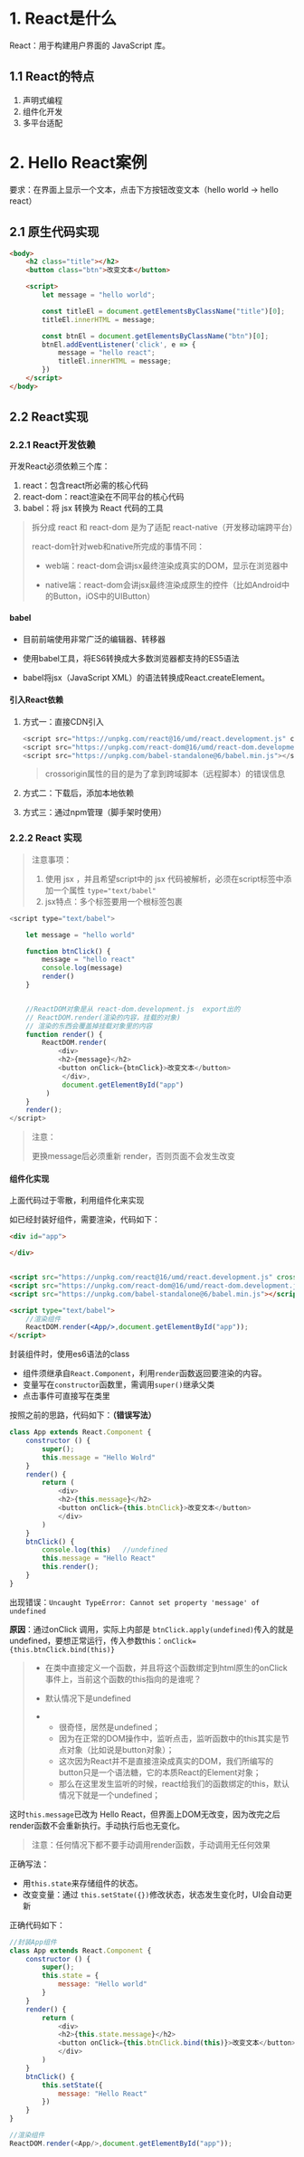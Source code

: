 # 1. React是什么

React：用于构建用户界面的 JavaScript 库。

## 1.1 React的特点

1. 声明式编程
2. 组件化开发
3. 多平台适配

# 2. Hello React案例

要求：在界面上显示一个文本，点击下方按钮改变文本（hello world -> hello react）

## 2.1 原生代码实现

```html
<body>
    <h2 class="title"></h2>
    <button class="btn">改变文本</button>

    <script>
        let message = "hello world";

        const titleEl = document.getElementsByClassName("title")[0];
        titleEl.innerHTML = message;

        const btnEl = document.getElementsByClassName("btn")[0];
        btnEl.addEventListener('click', e => {
            message = "hello react";
            titleEl.innerHTML = message;
        })
    </script>
</body>
```

## 2.2 React实现

### 2.2.1 React开发依赖

开发React必须依赖三个库：

1. react：包含react所必需的核心代码
2. react-dom：react渲染在不同平台的核心代码
3. babel：将 jsx 转换为 React 代码的工具

> 拆分成 react 和 react-dom 是为了适配 react-native（开发移动端跨平台）
>
> react-dom针对web和native所完成的事情不同：
>
> - web端：react-dom会讲jsx最终渲染成真实的DOM，显示在浏览器中 
>
> - native端：react-dom会讲jsx最终渲染成原生的控件（比如Android中的Button，iOS中的UIButton）

#### babel

- 目前前端使用非常广泛的编辑器、转移器

- 使用babel工具，将ES6转换成大多数浏览器都支持的ES5语法

- babel将jsx（JavaScript XML）的语法转换成React.createElement。

#### 引入React依赖

1. 方式一：直接CDN引入

   ```javascript
   <script src="https://unpkg.com/react@16/umd/react.development.js" crossorigin></script>
   <script src="https://unpkg.com/react-dom@16/umd/react-dom.development.js" crossorigin></script>
   <script src="https://unpkg.com/babel-standalone@6/babel.min.js"></script>
   ```

   > crossorigin属性的目的是为了拿到跨域脚本（远程脚本）的错误信息

2. 方式二：下载后，添加本地依赖

3. 方式三：通过npm管理（脚手架时使用）

### 2.2.2 React 实现

> 注意事项：
>
> 1. 使用 jsx ，并且希望script中的 jsx 代码被解析，必须在script标签中添加一个属性 `type="text/babel"`
> 2. jsx特点：多个标签要用一个根标签包裹

```javascript
<script type="text/babel">

    let message = "hello world"

    function btnClick() {
        message = "hello react"
        console.log(message)
        render()  
    }


    //ReactDOM对象是从 react-dom.development.js  export出的
    // ReactDOM.render(渲染的内容，挂载的对象)
    // 渲染的东西会覆盖掉挂载对象里的内容
    function render() {
        ReactDOM.render(
            <div>
            <h2>{message}</h2>
            <button onClick={btnClick}>改变文本</button>
   			 </div>,
   			 document.getElementById("app")
   		 )
    }
    render();
</script>
```

> 注意：
>
> 更换message后必须重新 render，否则页面不会发生改变

#### 组件化实现

上面代码过于零散，利用组件化来实现

如已经封装好组件，需要渲染，代码如下：

```html
<div id="app">

</div>


<script src="https://unpkg.com/react@16/umd/react.development.js" crossorigin></script>
<script src="https://unpkg.com/react-dom@16/umd/react-dom.development.js" crossorigin></script>
<script src="https://unpkg.com/babel-standalone@6/babel.min.js"></script>

<script type="text/babel">
	//渲染组件
	ReactDOM.render(<App/>,document.getElementById("app"));
</script>
```

封装组件时，使用es6语法的class

- 组件须继承自`React.Component`，利用`render`函数返回要渲染的内容。
- 变量写在`constructor`函数里，需调用`super()`继承父类
- 点击事件可直接写在类里

按照之前的思路，代码如下：**（错误写法）**

```JavaScript
class App extends React.Component {
    constructor () {
        super();
        this.message = "Hello Wolrd"
    }
    render() {
        return (
            <div>
            <h2>{this.message}</h2>
            <button onClick={this.btnClick}>改变文本</button>
            </div>
        )
    }
    btnClick() {
        console.log(this)   //undefined
        this.message = "Hello React"
        this.render();
    }
}
```

出现错误：`Uncaught TypeError: Cannot set property 'message' of undefined`

**原因**：通过onClick 调用，实际上内部是 `btnClick.apply(undefined)`传入的就是undefined，要想正常运行，传入参数this：`onClick={this.btnClick.bind(this)}`

> - 在类中直接定义一个函数，并且将这个函数绑定到html原生的onClick事件上，当前这个函数的this指向的是谁呢？
>
> - 默认情况下是undefined
>
> - - 很奇怪，居然是undefined；
>   - 因为在正常的DOM操作中，监听点击，监听函数中的this其实是节点对象（比如说是button对象）；
>   - 这次因为React并不是直接渲染成真实的DOM，我们所编写的button只是一个语法糖，它的本质React的Element对象；
>   - 那么在这里发生监听的时候，react给我们的函数绑定的this，默认情况下就是一个undefined；

这时`this.message`已改为 Hello React，但界面上DOM无改变，因为改完之后render函数不会重新执行。手动执行后也无变化。

> 注意：任何情况下都不要手动调用render函数，手动调用无任何效果

正确写法：

- 用`this.state`来存储组件的状态。
- 改变变量：通过 `this.setState({})`修改状态，状态发生变化时，UI会自动更新

正确代码如下：

```javascript
//封装App组件
class App extends React.Component {
    constructor () {
        super();
        this.state = {
            message: "Hello world"
        }
    }
    render() {
        return (
            <div>
            <h2>{this.state.message}</h2>
            <button onClick={this.btnClick.bind(this)}>改变文本</button>
        	</div>
        )
    }
    btnClick() {
        this.setState({
            message: "Hello React"
        })
    }
}

//渲染组件
ReactDOM.render(<App/>,document.getElementById("app"));
```

